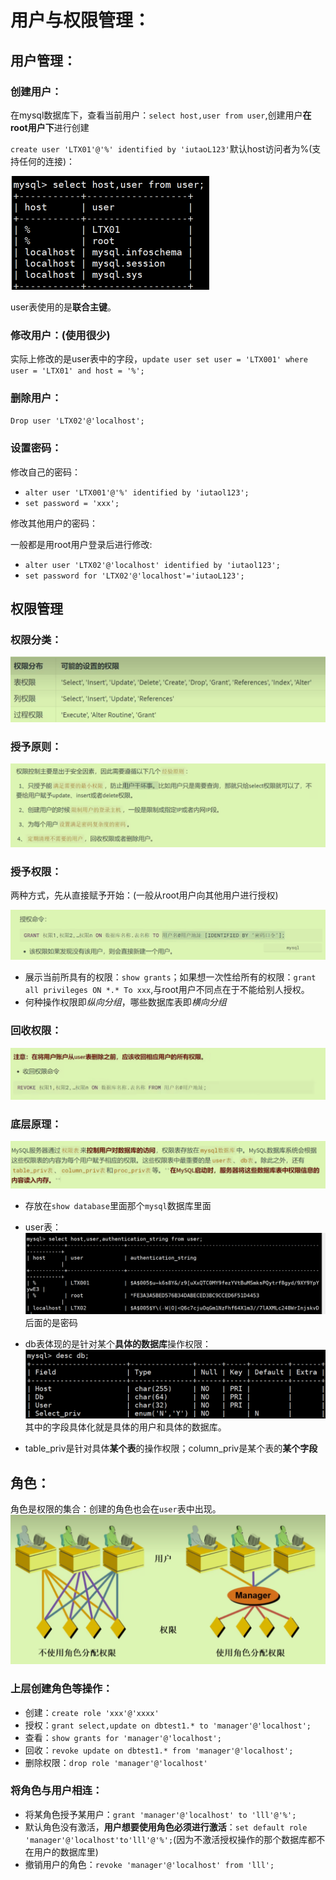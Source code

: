 # 用户与权限管理：

## 用户管理：

### 创建用户：

在mysql数据库下，查看当前用户：`select host,user from user`,创建用户**在root用户下**进行创建

`create user 'LTX01'@'%' identified by 'iutaoL123'`默认host访问者为%(支持任何的连接)：

<img src="./../../Pic/image-20231229191620528.png" alt="image-20231229191620528" style="zoom:50%;" />

user表使用的是**联合主键**。

### 修改用户：(使用很少)

实际上修改的是user表中的字段，`update user set user = 'LTX001' where user = 'LTX01' and host = '%';`

### 删除用户：

`Drop user 'LTX02'@'localhost';`

### 设置密码：

修改自己的密码：

- `alter user 'LTX001'@'%' identified by 'iutaol123';`
- `set password = 'xxx';`

修改其他用户的密码：

一般都是用root用户登录后进行修改:

- `alter user 'LTX02'@'localhost' identified by 'iutaol123';`
- `set password for 'LTX02'@'localhost'='iutaoL123';`

## 权限管理

### 权限分类：

<img src="./../../Pic/image-20231231104303757.png" alt="image-20231231104303757" style="zoom:50%;" />

### 授予原则：

<img src="./../../Pic/image-20231231104322361.png" alt="image-20231231104322361" style="zoom:50%;" />

### 授予权限：

两种方式，先从直接赋予开始：(一般从root用户向其他用户进行授权)

<img src="./../../Pic/image-20231231104522953.png" alt="image-20231231104522953" style="zoom:50%;" />

- 展示当前所具有的权限：`show grants`；如果想一次性给所有的权限：`grant all privileges ON *.* To xxx`,与root用户不同点在于不能给别人授权。
- 何种操作权限即*纵向分组*，哪些数据库表即*横向分组*

### 回收权限：

<img src="./../../Pic/image-20231231110030079.png" alt="image-20231231110030079" style="zoom:50%;" />

### 底层原理：

<img src="./../../Pic/image-20231231110632547.png" alt="image-20231231110632547" style="zoom:50%;" />

- 存放在`show database`里面那个`mysql`数据库里面
- user表：<img src="./../../Pic/image-20231231115143645.png" alt="image-20231231115143645" style="zoom:50%;" />后面的是密码
- db表体现的是针对某个**具体的数据库**操作权限：<img src="./../../Pic/image-20231231115439376.png" alt="image-20231231115439376" style="zoom:50%;" />其中的字段具体化就是具体的用户和具体的数据库。

- table_priv是针对具体**某个表**的操作权限；column_priv是某个表的**某个字段**

## 角色：

角色是权限的集合：创建的角色也会在`user`表中出现。<img src="./../../Pic/image-20231231143023518.png" alt="image-20231231143023518" style="zoom:50%;" />

### 上层创建角色等操作：

- 创建：`create role 'xxx'@'xxxx'`
- 授权：`grant select,update on dbtest1.* to 'manager'@'localhost';`
- 查看：`show grants for 'manager'@'localhost';`
- 回收：`revoke update on dbtest1.* from 'manager'@'localhost';`
- 删除权限：`drop role 'manager'@'localhost'`

### 将角色与用户相连：

- 将某角色授予某用户：`grant 'manager'@'localhost' to 'lll'@'%';`
- 默认角色没有激活，**用户想要使用角色必须进行激活**：`set default role 'manager'@'localhost'to'lll'@'%';`(因为不激活授权操作的那个数据库都不在用户的数据库里)
-  撤销用户的角色：`revoke 'manager'@'localhost' from 'lll';`